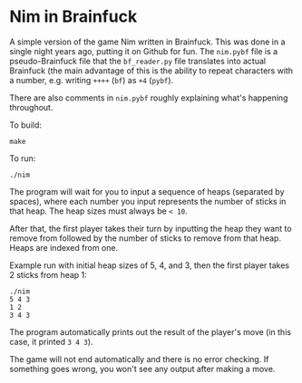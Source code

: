 # Nim in Brainfuck

A simple version of the game Nim written in Brainfuck. This was done in a single
night years ago, putting it on Github for fun. The `nim.pybf` file is a
pseudo-Brainfuck file that the `bf_reader.py` file translates into actual
Brainfuck (the main advantage of this is the ability to repeat characters with a
number, e.g. writing `++++` (`bf`) as `+4` (`pybf`).

There are also comments in `nim.pybf` roughly explaining what's happening
throughout.

To build:

```
make
```

To run:

```
./nim
```

The program will wait for you to input a sequence of heaps (separated by
spaces), where each number you input represents the number of sticks in that
heap. The heap sizes must always be `< 10`.

After that, the first player takes their turn by inputting the heap they want to
remove from followed by the number of sticks to remove from that heap. Heaps are
indexed from one.

Example run with initial heap sizes of 5, 4, and 3, then the first player takes
2 sticks from heap 1:

```
./nim
5 4 3
1 2
3 4 3
```

The program automatically prints out the result of the player's move (in this
case, it printed `3 4 3`).

The game will not end automatically and there is no error checking. If something
goes wrong, you won't see any output after making a move.
